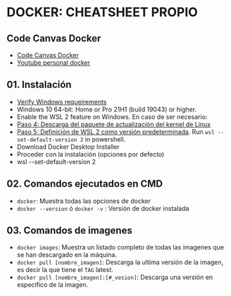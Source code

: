 # DOCKER: CHEATSHEET PROPIO

## Code Canvas Docker
- [Code Canvas Docker](https://docs.google.com/presentation/d/1Ajv443VrFU6ks8x-0YY5-cEBpvB_4swAX5_pQSWuYmg/edit#slide=id.g1c9ad9ef6e5_0_6)
- [Youtube personal docker](https://www.youtube.com/playlist?list=PLrJvjnSL5aF7YtpEFzc6qdLt7y0BdJVyY)

## 01. Instalación
- [Verify Windows requeirements](https://docs.docker.com/desktop/install/windows-install/)
- Windows 10 64-bit: Home or Pro 21H1 (build 19043) or higher.
- Enable the WSL 2 feature on Windows. En caso de ser necesario: 
- [Paso 4: Descarga del paquete de actualización del kernel de Linux](https://learn.microsoft.com/es-es/windows/wsl/install-manual#step-4---download-the-linux-kernel-update-package)
- [Paso 5: Definición de WSL 2 como versión predeterminada](https://learn.microsoft.com/es-es/windows/wsl/install-manual#step-5---set-wsl-2-as-your-default-version). Run `wsl --set-default-version 2` in powershell.
- Download Docker Desktop Installer
- Proceder con la instalación (opciones por defecto)
- wsl --set-default-version 2


## 02. Comandos ejecutados en CMD
- `docker`: Muestra todas las opciones de docker
- `docker --version` ó `docker -v` : Versión de docker instalada


## 03. Comandos de imagenes
- `docker images`: Muestra un listado completo de todas las imagenes que se han descargado en la máquina.
- `docker pull [nombre_imagen]`: Descarga la ultima versión de la imagen, es decir la que tiene el `TAG` latest.
- `docker pull [nombre_imagen]:[#_vesion]`: Descarga una versión en específico de la imagen. 
